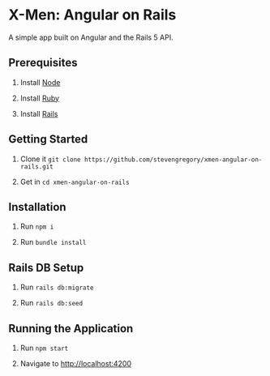 # X-Men: Angular on Rails

A simple app built on Angular and the Rails 5 API.

## Prerequisites

1. Install [Node](http://nodejs.org)

1. Install [Ruby](http://www.ruby-lang.org)

1. Install [Rails](http://rubyonrails.org)

## Getting Started

1. Clone it `git clone https://github.com/stevengregory/xmen-angular-on-rails.git`

1. Get in `cd xmen-angular-on-rails`

## Installation

1. Run `npm i`

1. Run `bundle install`

## Rails DB Setup

1. Run `rails db:migrate`

1. Run `rails db:seed`

## Running the Application

1. Run `npm start`

1. Navigate to [http://localhost:4200](http://localhost:4200/)